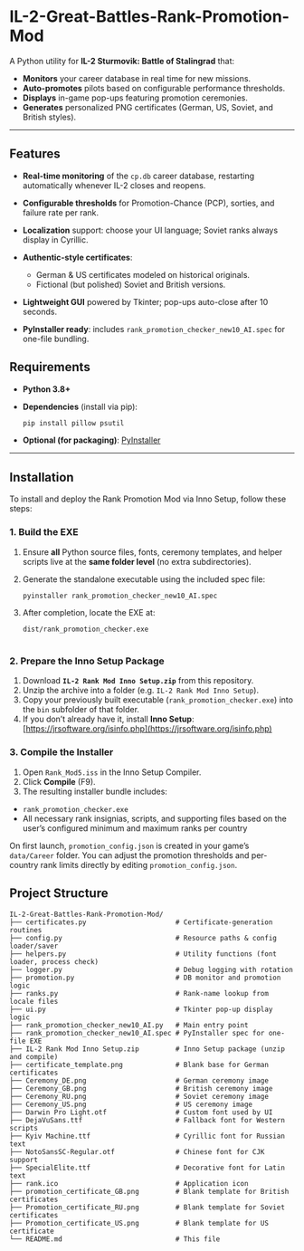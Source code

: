 # IL-2-Great-Battles-Rank-Promotion-Mod

A Python utility for **IL-2 Sturmovik: Battle of Stalingrad** that:

* **Monitors** your career database in real time for new missions.
* **Auto-promotes** pilots based on configurable performance thresholds.
* **Displays** in-game pop-ups featuring promotion ceremonies.
* **Generates** personalized PNG certificates (German, US, Soviet, and British styles).

---

## Features

* **Real-time monitoring** of the `cp.db` career database, restarting automatically whenever IL-2 closes and reopens.
* **Configurable thresholds** for Promotion-Chance (PCP), sorties, and failure rate per rank.
* **Localization** support: choose your UI language; Soviet ranks always display in Cyrillic.
* **Authentic-style certificates**:

  * German & US certificates modeled on historical originals.
  * Fictional (but polished) Soviet and British versions.
* **Lightweight GUI** powered by Tkinter; pop-ups auto-close after 10 seconds.
* **PyInstaller ready**: includes `rank_promotion_checker_new10_AI.spec` for one-file bundling.

## Requirements

* **Python 3.8+**
* **Dependencies** (install via pip):

  ```bash
  pip install pillow psutil
  ```
* **Optional (for packaging)**: [PyInstaller](https://www.pyinstaller.org/)

---

## Installation

To install and deploy the Rank Promotion Mod via Inno Setup, follow these steps:

### 1. Build the EXE

1. Ensure **all** Python source files, fonts, ceremony templates, and helper scripts live at the **same folder level** (no extra subdirectories).
2. Generate the standalone executable using the included spec file:

   ```bash
   pyinstaller rank_promotion_checker_new10_AI.spec
   ```
3. After completion, locate the EXE at:

   ````bash
   dist/rank_promotion_checker.exe
  

### 2. Prepare the Inno Setup Package

1. Download **`IL-2 Rank Mod Inno Setup.zip`** from this repository.
2. Unzip the archive into a folder (e.g. `IL-2 Rank Mod Inno Setup`).
3. Copy your previously built executable (`rank_promotion_checker.exe`) into the `bin` subfolder of that folder.
4. If you don’t already have it, install **Inno Setup**:
   [https://jrsoftware.org/isinfo.php](https://jrsoftware.org/isinfo.php)

### 3. Compile the Installer

1. Open `Rank_Mod5.iss` in the Inno Setup Compiler.
2. Click **Compile** (F9).
3. The resulting installer bundle includes:

* `rank_promotion_checker.exe`
* All necessary rank insignias, scripts, and supporting files based on the user’s configured minimum and maximum ranks per country

On first launch, `promotion_config.json` is created in your game’s `data/Career` folder. You can adjust the promotion thresholds and per-country rank limits directly by editing `promotion_config.json`.

## Project Structure

```
IL-2-Great-Battles-Rank-Promotion-Mod/
├── certificates.py                      # Certificate-generation routines
├── config.py                            # Resource paths & config loader/saver
├── helpers.py                           # Utility functions (font loader, process check)
├── logger.py                            # Debug logging with rotation
├── promotion.py                         # DB monitor and promotion logic
├── ranks.py                             # Rank-name lookup from locale files
├── ui.py                                # Tkinter pop-up display logic
├── rank_promotion_checker_new10_AI.py   # Main entry point
├── rank_promotion_checker_new10_AI.spec # PyInstaller spec for one-file EXE
├── IL-2 Rank Mod Inno Setup.zip         # Inno Setup package (unzip and compile)
├── certificate_template.png             # Blank base for German certificates
├── Ceremony_DE.png                      # German ceremony image
├── Ceremony_GB.png                      # British ceremony image
├── Ceremony_RU.png                      # Soviet ceremony image
├── Ceremony_US.png                      # US ceremony image
├── Darwin Pro Light.otf                 # Custom font used by UI
├── DejaVuSans.ttf                       # Fallback font for Western scripts
├── Kyiv Machine.ttf                     # Cyrillic font for Russian text
├── NotoSansSC-Regular.otf               # Chinese font for CJK support
├── SpecialElite.ttf                     # Decorative font for Latin text
├── rank.ico                             # Application icon
├── promotion_certificate_GB.png         # Blank template for British certificates
├── Promotion_certificate_RU.png         # Blank template for Soviet certificates
├── Promotion_certificate_US.png         # Blank template for US certificate
└── README.md                            # This file
```
